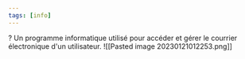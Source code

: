 ```yaml
---
tags: [info]
---
```


?
Un programme informatique utilisé pour accéder et gérer le courrier électronique d'un utilisateur.
![[Pasted image 20230121012253.png]]